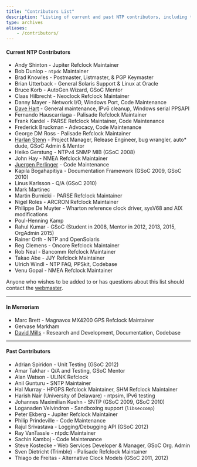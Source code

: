```yaml
---
title: "Contributors List"
description: "Listing of current and past NTP contributors, including their area of contribution."
type: archives
aliases:
    - /contributors/
---
```



#### Current NTP Contributors

* Andy Shinton - Jupiter Refclock Maintainer
* Bob Dunlop - `ntpdc` Maintainer
* Brad Knowles - Postmaster, Listmaster, & PGP Keymaster
* Brian Utterback - General Solaris Support & Linux at Oracle
* Bruce Korb - AutoGen Wizard, GSoC Mentor
* Claas Hilbrecht - Neoclock Refclock Maintainer
* Danny Mayer - Network I/O, Windows Port, Code Maintenance
* [Dave Hart](https://www.nwtime.org/bio/dave-hart/) - General maintenance, IPv6 cleanup, Windows serial PPSAPI
* Fernando Hauscarriaga - Palisade Refclock Maintainer
* Frank Kardel - PARSE Refclock Maintainer, Code Maintenance
* Frederick Bruckman - Advocacy, Code Maintenance
* George DM Ross - Palisade Refclock Maintainer
* [Harlan Stenn](https://www.nwtime.org/bio/harlan-stenn/) - Project Manager, Release Engineer, bug wrangler, auto* dude, GSoC Admin & Mentor
* Heiko Gerstung - NTPv4 SNMP MIB (GSoC 2008)
* John Hay - NMEA Refclock Maintainer
* [Juergen Perlinger](https://www.nwtime.org/bio/juergen-perlinger/) - Code Maintenance
* Kapila Bogahapitiya - Documentation Framework (GSoC 2009, GSoC 2010)
* Linus Karlsson - Q/A (GSoC 2010)
* Mark Martinec
* Martin Burnicki - PARSE Refclock Maintainer
* Nigel Roles - ARCRON Refclock Maintainer
* Philippe De Muyter - Wharton reference clock driver, sysV68 and AIX modifications
* Poul-Henning Kamp
* Rahul Kumar - GSoC (Student in 2008, Mentor in 2012, 2013, 2015, OrgAdmin 2015)
* Rainer Orth - NTP and OpenSolaris
* Reg Clemens - Oncore Refclock Maintainer
* Rob Neal - Bancomm Refclock Maintainer
* Takao Abe - JJY Refclock Maintainer
* Ulrich Windl - NTP FAQ, PPSkit, Codebase
* Venu Gopal - NMEA Refclock Maintainer 

Anyone who wishes to be added to or has questions about this list should contact the [webmaster](mailto:webmaster@ntp.org).

* * *

#### In Memoriam

* Marc Brett - Magnavox MX4200 GPS Refclock Maintainer 
* Gervase Markham
* [David Mills](https://www.nwtime.org/bio/david-l-mills/) - Research and Development, Documentation, Codebase


* * *

#### Past Contributors

* Adrian Spiridon - Unit Testing (GSoC 2012)
* Amar Takhar - Q/A and Testing, GSoC Mentor
* Alan Watson - ULINK Refclock
* Anil Gunturu - SNTP Maintainer
* Hal Murray - HPGPS Refclock Maintainer, SHM Refclock Maintainer
* Harish Nair (University of Delaware) - ntpsim, IPv6 testing
* Johannes Maximilian Kuehn - SNTP (GSoC 2009, GSoC 2010)
* Loganaden Velvindron - Sandboxing support (`libseccomp`)
* Peter Ekberg - Jupiter Refclock Maintainer
* Philip Prindeville - Code Maintenance
* Rajul Srivastava - Logging/Debugging API (GSoC 2012)
* Ray VanTassle - ntpdc Maintainer
* Sachin Kamboj - Code Maintenance
* Steve Kostecke - Web Services Developer & Manager, GSoC Org. Admin
* Sven Dietricht (Trimble) - Palisade Refclock Maintainer
* Thiago de Freitas - Alternative Clock Models (GSoC 2011, 2012) 
